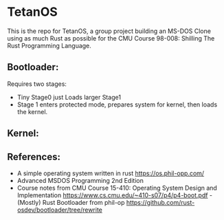 # TetanOS
This is the repo for TetanOS, a group project building an MS-DOS Clone using as much Rust as possible for the CMU Course 98-008: Shilling The Rust Programming Language.

## Bootloader:

Requires two stages: 
- Tiny Stage0 just Loads larger Stage1 
- Stage 1 enters protected mode, prepares system for kernel, then loads the kernel.

## Kernel:

## References:
- A simple operating system written in rust https://os.phil-opp.com/
- Advanced MSDOS Programming 2nd Edition
- Course notes from CMU Course 15-410: Operating System Design and Implementation https://www.cs.cmu.edu/~410-s07/p4/p4-boot.pdf
-(Mostly) Rust Bootloader from phil-op https://github.com/rust-osdev/bootloader/tree/rewrite
